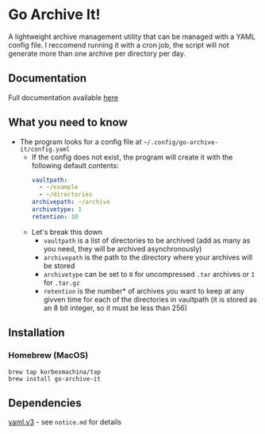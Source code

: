 # Go Archive It!

A lightweight archive management utility that can be managed with a YAML config file. I reccomend running it with a cron job, the script will not generate more than one archive per directory per day.

## Documentation

Full documentation available [here](https://korbexmachina.github.io/go-archive-it/)

## What you need to know

- The program looks for a config file at `~/.config/go-archive-it/config.yaml`
  - If the config does not exist, the program will create it with the following default contents:
    ```yaml
    vaultpath:
      - ~/example
      - ~/directories
    archivepath: ~/archive
    archivetype: 1
    retention: 10
    ```
  - Let's break this down
    - `vaultpath` is a list of directories to be archived (add as many as you need, they will be archived asynchronously)
    - `archivepath` is the path to the directory where your archives will be stored
    - `archivetype` can be set to `0` for uncompressed `.tar` archives or `1` for `.tar.gz`
    - `retention` is the number* of archives you want to keep at any givven time for each of the directories in vaultpath (it is stored as an 8 bit integer, so it must be less than 256)

## Installation
### Homebrew (MacOS)
```
brew tap korbexmachina/tap
brew install go-archive-it
```

## Dependencies
[yaml.v3](https://pkg.go.dev/gopkg.in/yaml.v3) - see `notice.md` for details
